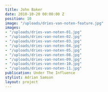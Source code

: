 ```yaml
---
title: John Baker
date: 2010-10-20 00:00:00 Z
position: 10
image: "/uploads/dries-van-noten-feature.jpg"
images:
- "/uploads/dries-van-noten-01.jpg"
- "/uploads/dries-van-noten-02.jpg"
- "/uploads/dries-van-noten-03.jpg"
- "/uploads/dries-van-noten-04.jpg"
- "/uploads/dries-van-noten-05.jpg"
- "/uploads/dries-van-noten-08.jpg"
- "/uploads/dries-van-noten-09.jpg"
- "/uploads/dries-van-noten-10.jpg"
- "/uploads/dries-van-noten-11.jpg"
publication: Under The Influence
stylist: Adrian Samson
layout: project
---
```


